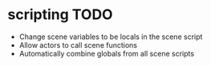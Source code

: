 # scripting TODO

* Change scene variables to be locals in the scene script
* Allow actors to call scene functions
* Automatically combine globals from all scene scripts